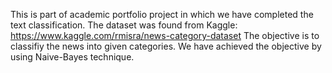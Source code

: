 This is part of academic portfolio project in which we have completed the text classification.
The dataset was found from Kaggle: https://www.kaggle.com/rmisra/news-category-dataset
The objective is to classifiy the news into given categories. We have achieved the objective by using Naive-Bayes technique.
